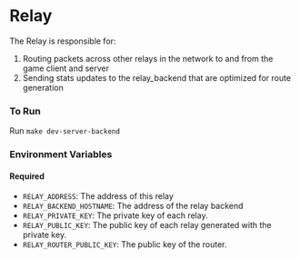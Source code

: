 # Relay

The Relay is responsible for:

1. Routing packets across other relays in the network to and from the game client and server
2. Sending stats updates to the relay_backend that are optimized for route generation

### To Run

Run `make dev-server-backend`

### Environment Variables

#### Required

- `RELAY_ADDRESS`: The address of this relay
- `RELAY_BACKEND_HOSTNAME`: The address of the relay backend
- `RELAY_PRIVATE_KEY`: The private key of each relay.
- `RELAY_PUBLIC_KEY`: The public key of each relay generated with the private key.
- `RELAY_ROUTER_PUBLIC_KEY`: The public key of the router.